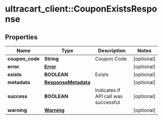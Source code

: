# ultracart_client::CouponExistsResponse

## Properties
Name | Type | Description | Notes
------------ | ------------- | ------------- | -------------
**coupon_code** | **String** | Coupon Code | [optional] 
**error** | [**Error**](Error.md) |  | [optional] 
**exists** | **BOOLEAN** | Exists | [optional] 
**metadata** | [**ResponseMetadata**](ResponseMetadata.md) |  | [optional] 
**success** | **BOOLEAN** | Indicates if API call was successful | [optional] 
**warning** | [**Warning**](Warning.md) |  | [optional] 


